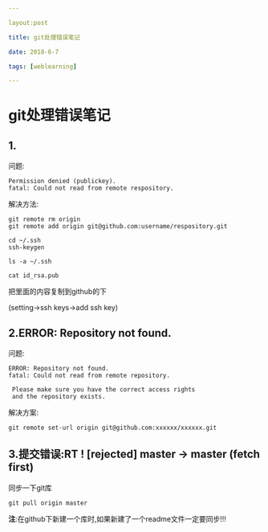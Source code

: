 ```yaml
---

layout:post

title: git处理错误笔记

date: 2018-6-7

tags: [weblearning]

---
```




# git处理错误笔记

## 1.

问题:

```
Permission denied (publickey). 
fatal: Could not read from remote respository.
```

解决方法:

```
git remote rm origin 
git remote add origin git@github.com:username/respository.git 
```

```
cd ~/.ssh
ssh-keygen 
```

`ls -a ~/.ssh`

`cat id_rsa.pub`

把里面的内容复制到github的下

(setting->ssh keys->add ssh key)

## 2.ERROR: Repository not found.

问题:

```
ERROR: Repository not found.
fatal: Could not read from remote repository.

 Please make sure you have the correct access rights
 and the repository exists.
```

解决方案:

```
git remote set-url origin git@github.com:xxxxxx/xxxxxx.git
```

## 3.提交错误:RT ! [rejected] master -> master (fetch first)

同步一下git库

`git pull origin master`

**注**:在github下新建一个库时,如果新建了一个readme文件一定要同步!!!